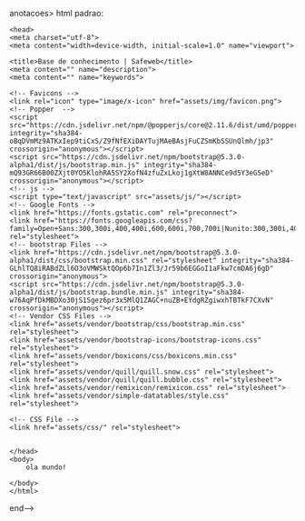  anotacoes>
 html padrao:
    <!DOCTYPE html>
    <html lang="pt-br">

    <head>
    <meta charset="utf-8">
    <meta content="width=device-width, initial-scale=1.0" name="viewport">

    <title>Base de conhecimento | Safeweb</title>
    <meta content="" name="description">
    <meta content="" name="keywords">

    <!-- Favicons -->
    <link rel="icon" type="image/x-icon" href="assets/img/favicon.png">
    <!-- Popper  -->
    <script src="https://cdn.jsdelivr.net/npm/@popperjs/core@2.11.6/dist/umd/popper.min.js" integrity="sha384-oBqDVmMz9ATKxIep9tiCxS/Z9fNfEXiDAYTujMAeBAsjFuCZSmKbSSUnQlmh/jp3" crossorigin="anonymous"></script>
    <script src="https://cdn.jsdelivr.net/npm/bootstrap@5.3.0-alpha1/dist/js/bootstrap.min.js" integrity="sha384-mQ93GR66B00ZXjt0YO5KlohRA5SY2XofN4zfuZxLkoj1gXtW8ANNCe9d5Y3eG5eD" crossorigin="anonymous"></script>
    <!-- js -->
    <script type="text/javascript" src="assets/js/"></script>
    <!-- Google Fonts -->
    <link href="https://fonts.gstatic.com" rel="preconnect">
    <link href="https://fonts.googleapis.com/css?family=Open+Sans:300,300i,400,400i,600,600i,700,700i|Nunito:300,300i,400,400i,600,600i,700,700i|Poppins:300,300i,400,400i,500,500i,600,600i,700,700i" rel="stylesheet">
    <!-- bootstrap Files -->
    <link href="https://cdn.jsdelivr.net/npm/bootstrap@5.3.0-alpha1/dist/css/bootstrap.min.css" rel="stylesheet" integrity="sha384-GLhlTQ8iRABdZLl6O3oVMWSktQOp6b7In1Zl3/Jr59b6EGGoI1aFkw7cmDA6j6gD" crossorigin="anonymous">
    <script src="https://cdn.jsdelivr.net/npm/bootstrap@5.3.0-alpha1/dist/js/bootstrap.bundle.min.js" integrity="sha384-w76AqPfDkMBDXo30jS1Sgez6pr3x5MlQ1ZAGC+nuZB+EYdgRZgiwxhTBTkF7CXvN" crossorigin="anonymous"></script>
    <!-- Vendor CSS Files -->
    <link href="assets/vendor/bootstrap/css/bootstrap.min.css" rel="stylesheet">
    <link href="assets/vendor/bootstrap-icons/bootstrap-icons.css" rel="stylesheet">
    <link href="assets/vendor/boxicons/css/boxicons.min.css" rel="stylesheet">
    <link href="assets/vendor/quill/quill.snow.css" rel="stylesheet">
    <link href="assets/vendor/quill/quill.bubble.css" rel="stylesheet">
    <link href="assets/vendor/remixicon/remixicon.css" rel="stylesheet">
    <link href="assets/vendor/simple-datatables/style.css" rel="stylesheet">

    <!-- CSS File -->
    <link href="assets/css/" rel="stylesheet">

    
    </head>
    <body>
        ola mundo!


 <!-- Vendor JS Files -->
  <script src="assets/vendor/apexcharts/apexcharts.min.js"></script>
  <script src="assets/vendor/bootstrap/js/bootstrap.bundle.min.js"></script>
  <script src="assets/vendor/chart.js/chart.umd.js"></script>
  <script src="assets/vendor/echarts/echarts.min.js"></script>
  <script src="assets/vendor/quill/quill.min.js"></script>
  <script src="assets/vendor/simple-datatables/simple-datatables.js"></script>
  <script src="assets/vendor/tinymce/tinymce.min.js"></script>
  <script src="assets/vendor/php-email-form/validate.js"></script>

  <!--  Main JS File -->
  <script src="assets/js/main.js"></script>
    </body>
    </html>
end-->